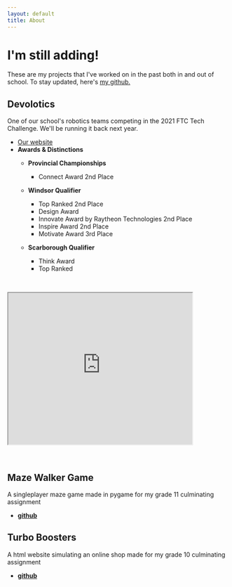 ```yaml
---
layout: default
title: About
---
```


# I'm still adding!

These are my projects that I've worked on in the past both in and out of school. To stay updated, here's [my github.](https://github.com/DrakeDong0)

## Devolotics

One of our school's robotics teams competing in the 2021 FTC Tech Challenge. We'll be running it back next year.

* [Our website](https://ftc-events.firstinspires.org/team/19498)
* **Awards & Distinctions**
    * **Provincial Championships**
        * Connect Award 2nd Place

    * **Windsor Qualifier**
        * Top Ranked 2nd Place
        * Design Award
        * Innovate Award by Raytheon Technologies 2nd Place
        * Inspire Award 2nd Place
        * Motivate Award 3rd Place 
        
    * **Scarborough Qualifier**
        * Think Award
        * Top Ranked
    
<p>&nbsp;</p>

<iframe width="420" height="345" src="https://www.youtube.com/embed/bkTnVn71ABY">
</iframe>

<p>&nbsp;</p>


## Maze Walker Game

A singleplayer maze game made in pygame for my grade 11 culminating assignment

* **[github](https://github.com/DrakeDong0)**

## Turbo Boosters

A html website simulating an online shop made for my grade 10 culminating assignment

* **[github](https://github.com/DrakeDong0)**


